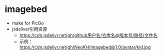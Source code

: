 # imagebed
- make for PicGo
- jsdeliver引用资源
  - https://cdn.jsdelivr.net/gh/github用户名/仓库名@版本号/路径/文件名
  - 示例：https://cdn.jsdelivr.net/gh/NeoKH/imagebed@1.0/avatar/kid.jpg
